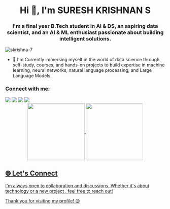 <h1 align="center">Hi 👋, I'm SURESH KRISHNAN S</h1>
<h3 align="center">I'm a final year B.Tech student in AI & DS, an aspiring data scientist, and an AI & ML enthusiast passionate about building intelligent solutions.</h3>
<p align="left"> <img src="https://komarev.com/ghpvc/?username=skrishna-7&label=Profile%20views&color=0e75b6&style=flat" alt="skrishna-7" /> </p>
<!-- 
<p align="left"> <a href="https://github.com/ryo-ma/github-profile-trophy"><img src="https://github-profile-trophy.vercel.app/?username=skrishna-7&theme=" alt="skrishna-7" /></a> </p> -->

- 🔭 I'm Currently immersing myself in the world of data science through self-study, courses, and hands-on projects to build expertise in machine learning, neural networks, natural language processing, and Large Language Models.



<h3 align="left">Connect with me:</h3>
<div> <a href="https://twitter.com/sureshkrish2005" target="_blank"><img src="https://img.shields.io/badge/Twitter-1DA1F2?style=for-the-badge&logo=twitter&logoColor=white" target="_blank"></a>
<a href="https://www.linkedin.com/in/suresh-krishnan-s" target="_blank"><img src="https://img.shields.io/badge/LinkedIn-0077B5?style=for-the-badge&logo=linkedin&logoColor=white" target="_blank"></a>
<a href="https://github.com/skrishna-7" target="_blank"><img src="https://img.shields.io/badge/GitHub-100000?style=for-the-badge&logo=github&logoColor=white" target="_blank"></a>
<a href = "mailto:sureshkrishna375@gmail.com"><img src="https://img.shields.io/badge/-Gmail-%23333?style=for-the-badge&logo=gmail&logoColor=white" target="_blank"></a>
</div>
<!--<p align="left">
<a href="https://twitter.com/sureshkrish2005" target="blank"><img align="center" src="https://raw.githubusercontent.com/teamedwardforever/Readme-Generator/71f25dd8b98329b168142a6b782a107b75eab178/svg/Social/twitter.svg" alt="sureshkrish2005" height="30" width="40" /></a><a href="https://linkedin.com/in/suresh-krishnan-s" target="blank"><img align="center" src="https://raw.githubusercontent.com/teamedwardforever/Readme-Generator/71f25dd8b98329b168142a6b782a107b75eab178/svg/Social/linked-in-alt.svg" alt="suresh-krishnan-s" height="30" width="40" /></a><a href="https://kaggle.com/sureshkrish07" target="blank"><img align="center" src="https://raw.githubusercontent.com/teamedwardforever/Readme-Generator/71f25dd8b98329b168142a6b782a107b75eab178/svg/Social/kaggle.svg" alt="sureshkrish07" height="30" width="40" /></a></p>
<h3 align="left">Languages and Tools:</h3>
<p align="left">
<img src="https://raw.githubusercontent.com/teamedwardforever/Readme-Generator/71f25dd8b98329b168142a6b782a107b75eab178/svg/Skills/Languages/python-original.svg" alt="Python" width="40" height="40" margin-left="10px"/>
<img src="https://raw.githubusercontent.com/teamedwardforever/Readme-Generator/71f25dd8b98329b168142a6b782a107b75eab178/svg/Skills/Database/mysql-original-wordmark.svg" alt="Mysql" width="40" height="40"/>
<img src="https://raw.githubusercontent.com/teamedwardforever/Readme-Generator/71f25dd8b98329b168142a6b782a107b75eab178/svg/Skills/Database/mongodb-original-wordmark.svg" alt="Mongodb" width="40" height="40"/>
<img src="https://raw.githubusercontent.com/teamedwardforever/Readme-Generator/71f25dd8b98329b168142a6b782a107b75eab178/svg/Skills/ML/logo-mark-lightbg.svg" alt="SeaBorn" width="40" height="40"/>
<img src="https://raw.githubusercontent.com/teamedwardforever/Readme-Generator/71f25dd8b98329b168142a6b782a107b75eab178/svg/Skills/ML/pandas-original.svg" alt="Pandas" width="40" height="40"/>
<img src="https://raw.githubusercontent.com/teamedwardforever/Readme-Generator/71f25dd8b98329b168142a6b782a107b75eab178/svg/Skills/ML/Scikit_learn_logo_small.svg" alt="Scikit" width="40" height="40"/>
<img src="https://raw.githubusercontent.com/teamedwardforever/Readme-Generator/71f25dd8b98329b168142a6b782a107b75eab178/svg/Skills/ML/tensorflow-icon.svg" alt="Tensorflow" width="40" height="40"/>
<img src="https://raw.githubusercontent.com/teamedwardforever/Readme-Generator/71f25dd8b98329b168142a6b782a107b75eab178/svg/Skills/ML/opencv-icon.svg" alt="Opencv" width="40" height="40"/>
<img src="https://raw.githubusercontent.com/teamedwardforever/Readme-Generator/71f25dd8b98329b168142a6b782a107b75eab178/svg/Skills/Framework/pocoo_flask-icon.svg" alt="Flask" width="40" height="40"/>
<img src="https://raw.githubusercontent.com/teamedwardforever/Readme-Generator/71f25dd8b98329b168142a6b782a107b75eab178/svg/Skills/Frontend/react-original-wordmark.svg" alt="React" width="40" height="40"/>
<img src="https://raw.githubusercontent.com/teamedwardforever/Readme-Generator/71f25dd8b98329b168142a6b782a107b75eab178/svg/Skills/Frontend/tailwindcss-icon.svg" alt="Tailwindcss" width="40" height="40"/>
<img src="https://raw.githubusercontent.com/teamedwardforever/Readme-Generator/71f25dd8b98329b168142a6b782a107b75eab178/svg/Skills/Other/git-scm-icon.svg" alt="Git" width="40" height="40"/>
<img src="https://raw.githubusercontent.com/teamedwardforever/Readme-Generator/71f25dd8b98329b168142a6b782a107b75eab178/svg/Skills/Software/getpostman-icon.svg" alt="Postman" width="40" height="40"/>
</p>
<div align="center">
<h3 align="center">Stars</h3>
<img align="center" height="180em" src="https://github-readme-stats.vercel.app/api/top-langs/?username=skrishna-7&langs_count=8&theme=dark" alt=skrishna-7 />
</div>-->
<!-- <img src="https://user-images.githubusercontent.com/73097560/115834477-dbab4500-a447-11eb-908a-139a6edaec5c.gif"><h3 align="center">Statistics</h3> -->
<div align="center">
<a href="https://github.com/skrishna-7">
<!-- <img align="center" src="http://github-profile-summary-cards.vercel.app/api/cards/stats?username=skrishna-7&theme=2077" height="180em" /> -->
<img align="center" src="http://github-profile-summary-cards.vercel.app/api/cards/most-commit-language?username=skrishna-7&theme=aura_dark" height="180em" />
<img align="center" src="http://github-profile-summary-cards.vercel.app/api/cards/repos-per-language?username=skrishna-7&theme=aura_dark" height="180em" />
<br/>
<!-- <p>&nbsp;<img align="center" src="https://github-readme-stats.vercel.app/api?username=skrishna-7&show_icons=true&locale=en&theme=aura_dark" alt="skrishna-7" /></p> -->

<!-- <img align="center" src="http://github-profile-summary-cards.vercel.app/api/cards/productive-time?username=skrishna-7&theme=2077" height="180em" /> -->
<!-- <img align="center" src="http://github-profile-summary-cards.vercel.app/api/cards/profile-details?username=skrishna-7&theme=2077" height="180em" /> -->
</div>

## 🌐 Let's Connect
I'm always open to collaboration and discussions. Whether it's about technology or a new project , feel free to reach out!

Thank you for visiting my profile! 😊
